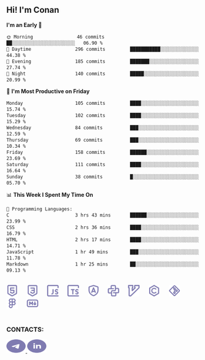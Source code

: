 ## Hi! I'm Conan

<!--START_SECTION:waka-->
**I'm an Early 🐤** 

```text
🌞 Morning                46 commits          ██░░░░░░░░░░░░░░░░░░░░░░░   06.90 % 
🌆 Daytime                296 commits         ███████████░░░░░░░░░░░░░░   44.38 % 
🌃 Evening                185 commits         ███████░░░░░░░░░░░░░░░░░░   27.74 % 
🌙 Night                  140 commits         █████░░░░░░░░░░░░░░░░░░░░   20.99 % 
```
📅 **I'm Most Productive on Friday** 

```text
Monday                   105 commits         ████░░░░░░░░░░░░░░░░░░░░░   15.74 % 
Tuesday                  102 commits         ████░░░░░░░░░░░░░░░░░░░░░   15.29 % 
Wednesday                84 commits          ███░░░░░░░░░░░░░░░░░░░░░░   12.59 % 
Thursday                 69 commits          ███░░░░░░░░░░░░░░░░░░░░░░   10.34 % 
Friday                   158 commits         ██████░░░░░░░░░░░░░░░░░░░   23.69 % 
Saturday                 111 commits         ████░░░░░░░░░░░░░░░░░░░░░   16.64 % 
Sunday                   38 commits          █░░░░░░░░░░░░░░░░░░░░░░░░   05.70 % 
```


📊 **This Week I Spent My Time On** 

```text
💬 Programming Languages: 
C                        3 hrs 43 mins       ██████░░░░░░░░░░░░░░░░░░░   23.99 % 
CSS                      2 hrs 36 mins       ████░░░░░░░░░░░░░░░░░░░░░   16.79 % 
HTML                     2 hrs 17 mins       ████░░░░░░░░░░░░░░░░░░░░░   14.71 % 
JavaScript               1 hr 49 mins        ███░░░░░░░░░░░░░░░░░░░░░░   11.78 % 
Markdown                 1 hr 25 mins        ██░░░░░░░░░░░░░░░░░░░░░░░   09.13 % 
```


<!--END_SECTION:waka-->


<br>

<div align="left">
  <img src="icons/skills/html.svg" height="30" alt="html5"/>
  <img width="15"/>
  <img src="icons/skills/css.svg" height="30" alt="css"/>
    <img width="15"/>
  <img src="icons/skills/javascript.svg" height="30" alt="javascript"/>
  <img width="15"/>
  <img src="icons/skills/typescript.svg" height="30" alt="typescript"/>
  <img width="15"/>
  <img src="icons/skills/angular.svg" height="30" alt="angular"/>
  <img width="15"/>
  <img src="icons/skills/python.svg" height="30" alt="python"/>
  <img width="15"/>
  <img src="icons/skills/vim.svg" height="30" alt="vim"  />
  <img width="15"/>
  <img src="icons/skills/c.svg" height="30" alt="c"/>
  <img width="15"/>
  <img src="icons/skills/git.svg" height="30" alt="git"/>
  <img width="15"/>
  <img src="icons/skills/figma.svg" height="30" alt="figma"/>
  <img width="15"/>
  <img src="icons/skills/markdown.svg" height="30" alt="markdown"/>
</div>

<br>


### CONTACTS:

<div align="left">
  <a href="https://t.me/gkkconan">
    <img src="icons/contacts/telegram.svg" width="50" height="35" alt="telegram"/>
  </a>
  <a href="https://www.linkedin.com/in/gkkconan">
    <img src="icons/contacts/linkedin.svg" width="50" height="35" alt="linkedin"/>
  </a>
</div>

